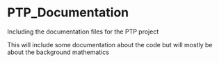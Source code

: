 # PTP_Documentation
Including the documentation files for the PTP project

This will include some documentation about the code but will mostly be about the background mathematics
